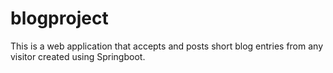 # blogproject
This is a web application that accepts and posts short blog entries from any visitor created using Springboot.

